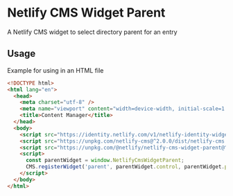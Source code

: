 # Netlify CMS Widget Parent

A Netlify CMS widget to select directory parent for an entry

## Usage

Example for using in an HTML file

```html
<!DOCTYPE html>
<html lang="en">
  <head>
    <meta charset="utf-8" />
    <meta name="viewport" content="width=device-width, initial-scale=1.0" />
    <title>Content Manager</title>
  </head>
  <body>
    <script src="https://identity.netlify.com/v1/netlify-identity-widget.js"></script>
    <script src="https://unpkg.com/netlify-cms@^2.0.0/dist/netlify-cms.js"></script>
    <script src="https://unpkg.com/@netlify/netlify-cms-widget-parent@^1.0.0/dist/netlify-cms-widget-parent.js"></script>
    <script>
      const parentWidget = window.NetlifyCmsWidgetParent;
      CMS.registerWidget('parent', parentWidget.control, parentWidget.preview);
    </script>
  </body>
</html>
```
